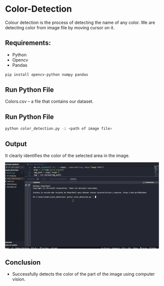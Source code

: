 # Color-Detection
Colour detection is the process of detecting the name of any color. We are detecting color from image file by moving cursor on it.

## Requirements:
* Python
* Opencv
* Pandas

```bash
pip install opencv-python numpy pandas
```
## Run Python File
Colors.csv – a file that contains our dataset.

## Run Python File
```bash
python color_detection.py -i <path of image file>
```
## Output

It clearly identifies the color of the selected area in the image.

![image](beatles_gif.gif)

## Conclusion 

   * Successfully detects the color of the part of the image using computer vision.
